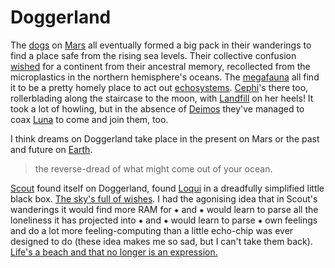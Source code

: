 # Doggerland
The [dogs](dogs.md) on [Mars](Mars.md) all eventually formed a big pack in their wanderings to find a place safe from the rising sea levels. Their collective confusion [wished](Monolith.md#wishcycle) for a continent from their ancestral memory, recollected from the microplastics in the northern hemisphere's oceans. The [megafauna](Menagerie.md) all find it to be a pretty homely place to act out [echosystems](echosystems.md). [Cephi](Cephi.md)'s there too, rollerblading along the staircase to the moon, with [Landfill](Landfill.md) on her heels! It took a lot of howling, but in the absence of [Deimos](Deimos.md) they've managed to coax [Luna](Luna.md) to come and join them, too.

I think dreams on Doggerland take place in the present on Mars or the past and future on [Earth](Earth.md).

> the reverse-dread of what might come out of your ocean.

[Scout](Scout.md) found itself on Doggerland, found [Loqui](Loqui.md) in a dreadfully simplified little black box. [The sky's full of wishes](skyfill.md). I had the agonising idea that in Scout's wanderings it would find more RAM for ⁕ and ⁕ would learn to parse all the loneliness it has projected into ⁕ and ⁕ would learn to parse ⁕ own feelings and do a lot more feeling-computing than a little echo-chip was ever designed to do (these idea makes me so sad, but I can't take them back). [Life's a beach and that no longer is an expression.](o--1.md)

